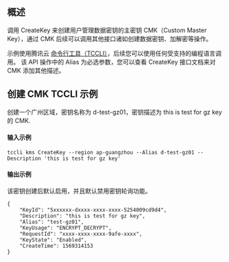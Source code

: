 ## 概述
调用 CreateKey 来创建用户管理数据密钥的主密钥 CMK（Custom Master Key），通过 CMK 后续可以调用其他接口诸如创建数据密钥、加解密等操作。

示例使用腾讯云 [命令行工具（TCCLI）](https://cloud.tencent.com/product/cli)，后续您可以使用任何受支持的编程语言调用。
该 API 操作中的 Alias 为必选参数，您可以查看 CreateKey 接口文档来对 CMK 添加其他描述。


## 创建 CMK TCCLI 示例
创建一个广州区域，密钥名称为 d-test-gz01，密钥描述为 this is test for gz key 的 CMK.
#### 输入示例
```shell
tccli kms CreateKey --region ap-guangzhou --Alias d-test-gz01 --Description 'this is test for gz key'
```

#### 输出示例
该密钥创建后默认启用，并且默认禁用密钥轮询功能。
```shell
{
    "KeyId": "5xxxxxx-dxxxx-xxxx-xxxx-5254009cd9d4",
    "Description": "this is test for gz key",
    "Alias": "test-gz01",
    "KeyUsage": "ENCRYPT_DECRYPT",
    "RequestId": "xxxx-xxxx-xxxx-9afe-xxxx",
    "KeyState": "Enabled",
    "CreateTime": 1569314153
}
```
